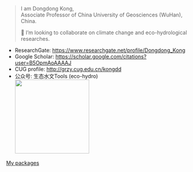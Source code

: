 > I am Dongdong Kong,   
> Associate Professor of China University of Geosciences (WuHan), China.
> 
> 👯 I’m looking to collaborate on climate change and eco-hydrological researches.

- ResearchGate: https://www.researchgate.net/profile/Dongdong_Kong
- Google Scholar: https://scholar.google.com/citations?user=B5OpmAoAAAAJ
- CUG profile: http://grzy.cug.edu.cn/kongdd
- 公众号: 生态水文Tools (eco-hydro)  
  <img src="https://mmbiz.qpic.cn/mmbiz_png/wSb3xKNNJHYpiaKxXO0PzXgzMhwJmPeTb9WTAAjZ2LDTG1qMiatyw4unYRPG4qMId4uOqymaA2Eng4G8msuuHQNA/640?wx_fmt=png&tp=webp&wxfrom=5&wx_lazy=1&wx_co=1" width="200"/>

[My packages](pkgs.md)
